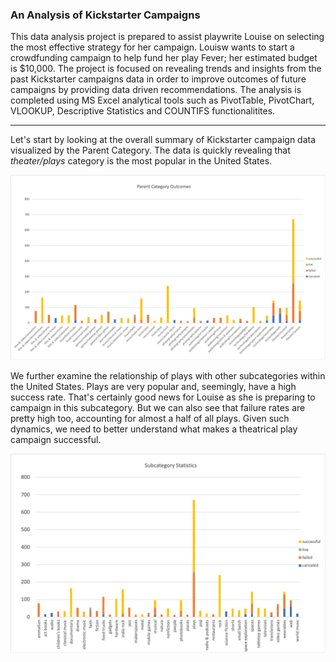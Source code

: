 ### An Analysis of Kickstarter Campaigns

This data analysis project is prepared to assist playwrite Louise on selecting the most effective strategy for her campaign. Louisw wants to start a crowdfunding campaign to help fund her play Fever; her estimated budget is $10,000. The project is focused on revealing trends and insights from the past Kickstarter campaigns data in order to improve outcomes of future campaigns by providing data driven recommendations.  The analysis is completed using MS Excel analytical tools such as PivotTable, PivotChart, VLOOKUP, Descriptive Statistics and COUNTIFS functionalitites.   

---
Let's start by looking at the overall summary of Kickstarter campaign data visualized by the Parent Category. The data is quickly revealing that *theater/plays* category is the most popular in the United States.

![Chart 1 - Parent Category Outcome](https://github.com/AnnaS0272/kickstarter-analysis/blob/master/Chart%201%20-%20Parent%20Category%20Outcome.png)

We further examine the relationship of plays with other subcategories within the United States. Plays are very popular and, seemingly, have a high success rate. That's certainly good news for Louise as she is preparing to campaign in this subcategory. But we can also see that failure rates are pretty high too, accounting for almost a half of all plays. Given such dynamics, we need to better understand what makes a theatrical play campaign successful. 

![Chart 3 - Subcategory Statistics US](https://github.com/AnnaS0272/kickstarter-analysis/blob/master/Chart%203%20-%20Subcategory%20Statistics%20US.png)


